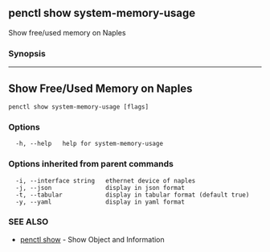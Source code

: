 ## penctl show system-memory-usage

Show free/used memory on Naples

### Synopsis



---------------------------------
 Show Free/Used Memory on Naples 
---------------------------------


```
penctl show system-memory-usage [flags]
```

### Options

```
  -h, --help   help for system-memory-usage
```

### Options inherited from parent commands

```
  -i, --interface string   ethernet device of naples
  -j, --json               display in json format
  -t, --tabular            display in tabular format (default true)
  -y, --yaml               display in yaml format
```

### SEE ALSO
* [penctl show](penctl_show.md)	 - Show Object and Information

